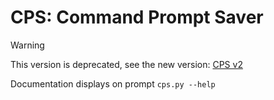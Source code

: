 # CPS: Command Prompt Saver
> [!WARNING]
> This version is deprecated, see the new version: [CPS v2](https://github.com/POLA-LCS/CPS-v2)  
  
Documentation displays on prompt `cps.py --help`
